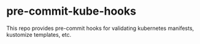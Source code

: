 # pre-commit-kube-hooks
This repo provides pre-commit hooks for validating kubernetes manifests, kustomize templates, etc.
